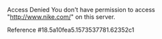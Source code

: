 Access Denied You don't have permission to access "http://www.nike.com/" on this server.

Reference #18.5a10fea5.1573537781.62352c1